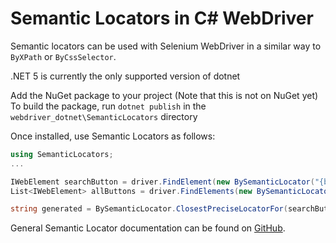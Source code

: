 # Semantic Locators in C# WebDriver

Semantic locators can be used with Selenium WebDriver in a similar way to
`ByXPath` or `ByCssSelector`.

.NET 5 is currently the only supported version of dotnet

Add the NuGet package to your project (Note that this is not on NuGet yet)
To build the package, run `dotnet publish` in the `webdriver_dotnet\SemanticLocators` directory

Once installed, use Semantic Locators as follows:

```csharp
using SemanticLocators;
...

IWebElement searchButton = driver.FindElement(new BySemanticLocator("{button 'Google search'}"));
List<IWebElement> allButtons = driver.FindElements(new BySemanticLocator("{button}"));

string generated = BySemanticLocator.ClosestPreciseLocatorFor(searchButton); // {button 'Google search'}
```

General Semantic Locator documentation can be found on
[GitHub](http://github.com/google/semantic-locators#readme).
